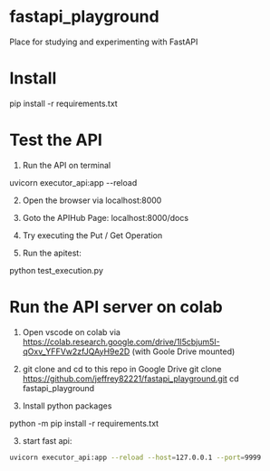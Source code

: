 # fastapi_playground
Place for studying and experimenting with FastAPI

# Install 

pip install -r requirements.txt


# Test the API

1) Run the API on terminal 

uvicorn executor_api:app --reload

2) Open the browser via localhost:8000

3) Goto the APIHub Page: localhost:8000/docs

4) Try executing the Put / Get Operation 

5) Run the apitest: 

python test_execution.py

# Run the API server on colab 

1) Open vscode on colab via https://colab.research.google.com/drive/1l5cbjum5I-qOxv_YFFVw2zfJQAyH9e2D (with Goole Drive mounted)

2) git clone and cd to this repo in Google Drive 
git clone https://github.com/jeffrey82221/fastapi_playground.git
cd fastapi_playground

3) Install python packages

python -m pip install -r requirements.txt

3) start fast api:
```bash
uvicorn executor_api:app --reload --host=127.0.0.1 --port=9999
```